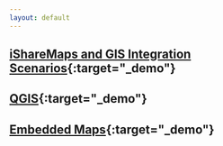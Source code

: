 ```yaml
---
layout: default
---
```


## [iShareMaps and GIS Integration Scenarios](developer.md){:target="_demo"}

## [QGIS](qgis.md){:target="_demo"}

## [Embedded Maps](embedding.md){:target="_demo"}

